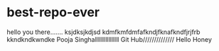 # best-repo-ever
hello you there.......
ksjdksjkdjsd
kdmfkmfdmfafkndjfknafkndfjrjfrb
kkndkndkwndke 
Pooja Singhallllllllllllllll
Git Hub//////////////
Hello Honey

